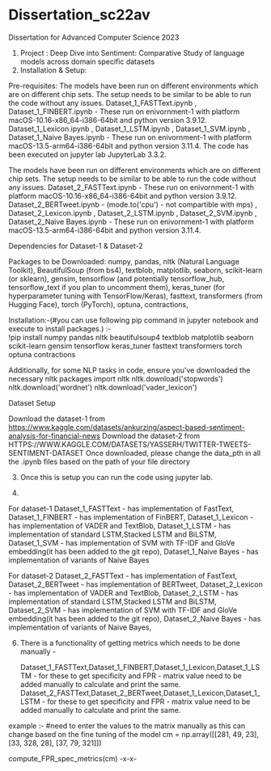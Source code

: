 # Dissertation_sc22av
Dissertation for Advanced Computer Science 2023

1.  Project : Deep Dive into Sentiment: Comparative Study of language models across domain specific datasets
2.  Installation & Setup:

Pre-requisites:
The models have been run on different environments which are on different chip sets. The setup needs to be similar to be able to run the code without any issues.
Dataset_1_FASTText.ipynb ,
Dataset_1_FINBERT.ipynb - 
These run on enivornment-1 with platform macOS-10.16-x86_64-i386-64bit and python version 3.9.12. 
Dataset_1_Lexicon.ipynb ,
Dataset_1_LSTM.ipynb ,
Dataset_1_SVM.ipynb ,
Dataset_1_Naive Bayes.ipynb -
These run on enivornment-1 with platform macOS-13.5-arm64-i386-64bit and python version 3.11.4.
The code has been executed on jupyter lab JupyterLab 3.3.2.

The models have been run on different environments which are on different chip sets. The setup needs to be similar to be able to run the code without any issues.
Dataset_2_FASTText.ipynb -
These run on enivornment-1 with platform macOS-10.16-x86_64-i386-64bit and python version 3.9.12.
Dataset_2_BERTweet.ipynb - (mode.to('cpu') - not compartible with mps) ,
Dataset_2_Lexicon.ipynb ,
Dataset_2_LSTM.ipynb ,
Dataset_2_SVM.ipynb ,
Dataset_2_Naive Bayes.ipynb -
These run on enivornment-1 with platform macOS-13.5-arm64-i386-64bit and python version 3.11.4.


Dependencies for Dataset-1 & Dataset-2

Packages to be Downloaded:
numpy,
pandas,
nltk (Natural Language Toolkit),
BeautifulSoup (from bs4),
textblob,
matplotlib,
seaborn,
scikit-learn (or sklearn),
gensim,
tensorflow (and potentially tensorflow_hub, tensorflow_text if you plan to uncomment them),
keras_tuner (for hyperparameter tuning with TensorFlow/Keras),
fasttext,
transformers (from Hugging Face),
torch (PyTorch),
optuna,
contractions,

Installation:-(#you can use following pip command in jupyter notebook and execute to install packages.) :-  
!pip install numpy pandas nltk beautifulsoup4 textblob matplotlib seaborn scikit-learn gensim tensorflow keras_tuner fasttext transformers torch optuna contractions


Additionally, for some NLP tasks in code, ensure you've downloaded the necessary nltk packages
import nltk
nltk.download('stopwords')
nltk.download('wordnet')
nltk.download('vader_lexicon')

Dataset Setup 

Download the dataset-1 from https://www.kaggle.com/datasets/ankurzing/aspect-based-sentiment-analysis-for-financial-news 
Download the dataset-2 from HTTPS://WWW.KAGGLE.COM/DATASETS/YASSERH/TWITTER-TWEETS-SENTIMENT-DATASET 
Once downloaded, please change the data_pth in all the .ipynb files based on the path of your file directory 

3. Once this is setup you can run the code using jupyter lab.

4.
For dataset-1
Dataset_1_FASTText - has implementation of FastText,
Dataset_1_FINBERT - has implementation of FinBERT,
Dataset_1_Lexicon - has implementation of VADER and TextBlob,
Dataset_1_LSTM - has implementation of standard LSTM,Stacked LSTM and BiLSTM,
Dataset_1_SVM - has implementation of SVM with TF-IDF and GloVe embedding(it has been added to the git repo),
Dataset_1_Naive Bayes - has implementation of variants of Naive Bayes

For dataset-2 
Dataset_2_FASTText - has implementation of FastText,
Dataset_2_BERTweet - has implementation of BERTweet,
Dataset_2_Lexicon - has implementation of VADER and TextBlob,
Dataset_2_LSTM - has implementation of standard LSTM,Stacked LSTM and BiLSTM,
Dataset_2_SVM - has implementation of SVM with TF-IDF and GloVe embedding(it has been added to the git repo),
Dataset_2_Naive Bayes - has implementation of variants of Naive Bayes,

6. There is a functionality of getting metrics which needs to be done manually -
   
   Dataset_1_FASTText,Dataset_1_FINBERT,Dataset_1_Lexicon,Dataset_1_LSTM - for these to get specificity and FPR - matrix value need to be added manually to calculate and print the same. 
   Dataset_2_FASTText,Dataset_2_BERTweet,Dataset_1_Lexicon,Dataset_1_LSTM - for these to get specificity and FPR - matrix value need to be added manually to calculate and print the same.
   
example :- #need to enter the values to the matrix manually as this can change based on the fine tuning of the model
cm = np.array([[281, 49, 23], 
               [33, 328, 28], 
               [37, 79, 321]])

compute_FPR_spec_metrics(cm)
-x-x-

